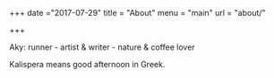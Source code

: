 +++
date ="2017-07-29"
title = "About"
menu  = "main"
url = "about/"


+++


Aky: runner - artist & writer - nature & coffee lover

Kalispera means good afternoon in Greek.